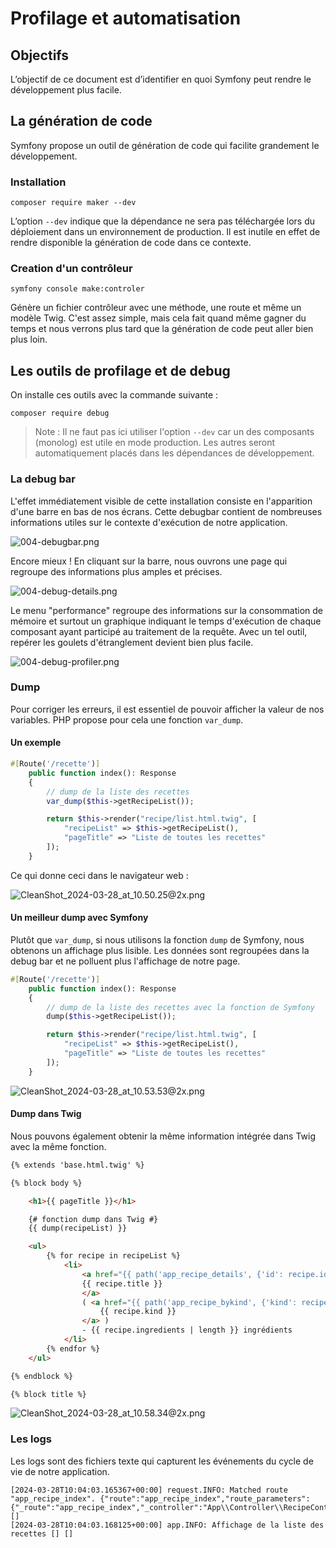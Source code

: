 # Profilage et automatisation

## Objectifs
L’objectif de ce document est d’identifier en quoi Symfony peut rendre le développement plus facile.

## La génération de code
Symfony propose un outil de génération de code qui facilite grandement le développement.

### Installation

```
composer require maker --dev
```

L’option `--dev` indique que la dépendance ne sera pas téléchargée lors du déploiement dans un environnement de production. Il est inutile en effet de rendre disponible la génération de code dans ce contexte.

### Creation d'un contrôleur

```
symfony console make:controler
```

Génère un fichier contrôleur avec une méthode, une route et même un modèle Twig. C'est assez simple, mais cela fait quand même gagner du temps et nous verrons plus tard que la génération de code peut aller bien plus loin.

## Les outils de profilage et de debug

On installe ces outils avec la commande suivante :
```
composer require debug
```

> Note : Il ne faut pas ici utiliser l'option `--dev` car un des composants (monolog) est utile en mode production. Les autres seront automatiquement placés dans les dépendances de développement.

### La debug bar
L'effet immédiatement visible de cette installation consiste en l'apparition d'une barre en bas de nos écrans. Cette debugbar contient de nombreuses informations utiles sur le contexte d'exécution de notre application.


![004-debugbar.png](004-debugbar.png)

Encore mieux !
En cliquant sur la barre, nous ouvrons une page qui regroupe des informations plus amples et précises.

![004-debug-details.png](004-debug-details.png)

Le menu "performance" regroupe des informations sur la consommation de mémoire et surtout un graphique indiquant le temps d'exécution de chaque composant ayant participé au traitement de la requête. Avec un tel outil, repérer les goulets d'étranglement devient bien plus facile.

![004-debug-profiler.png](004-debug-profiler.png)

### Dump

Pour corriger les erreurs, il est essentiel de pouvoir afficher la valeur de nos variables. PHP propose pour cela une fonction `var_dump`.

#### Un  exemple

```php
#[Route('/recette')]
    public function index(): Response
    {
        // dump de la liste des recettes
        var_dump($this->getRecipeList());

        return $this->render("recipe/list.html.twig", [
            "recipeList" => $this->getRecipeList(),
            "pageTitle" => "Liste de toutes les recettes"
        ]);
    }
```

Ce qui donne ceci dans le navigateur web :

![CleanShot_2024-03-28_at_10.50.25@2x.png](CleanShot_2024-03-28_at_10.50.25@2x.png)

#### Un meilleur dump avec Symfony
Plutôt que `var_dump`, si nous utilisons la fonction `dump` de Symfony, nous obtenons un affichage plus lisible. Les données sont regroupées dans la debug bar et ne polluent plus l'affichage de notre page. 


```php
#[Route('/recette')]
    public function index(): Response
    {
        // dump de la liste des recettes avec la fonction de Symfony
        dump($this->getRecipeList());

        return $this->render("recipe/list.html.twig", [
            "recipeList" => $this->getRecipeList(),
            "pageTitle" => "Liste de toutes les recettes"
        ]);
    }
```


![CleanShot_2024-03-28_at_10.53.53@2x.png](CleanShot_2024-03-28_at_10.53.53@2x.png)

#### Dump dans Twig
Nous pouvons également obtenir la même information intégrée dans Twig avec la même fonction.

```html
{% extends 'base.html.twig' %}

{% block body %}

    <h1>{{ pageTitle }}</h1>

    {# fonction dump dans Twig #}
    {{ dump(recipeList) }}

    <ul>
        {% for recipe in recipeList %}
            <li>
                <a href="{{ path('app_recipe_details', {'id': recipe.id}) }}">
                {{ recipe.title }}
                </a>
                ( <a href="{{ path('app_recipe_bykind', {'kind': recipe.kind}) }}">
                    {{ recipe.kind }}
                </a> )
                - {{ recipe.ingredients | length }} ingrédients
            </li>
        {% endfor %}
    </ul>

{% endblock %}

{% block title %}
```

![CleanShot_2024-03-28_at_10.58.34@2x.png](CleanShot_2024-03-28_at_10.58.34@2x.png)

### Les logs
Les logs sont des fichiers texte qui capturent les événements du cycle de vie de notre application. 

```
[2024-03-28T10:04:03.165367+00:00] request.INFO: Matched route "app_recipe_index". {"route":"app_recipe_index","route_parameters":{"_route":"app_recipe_index","_controller":"App\\Controller\\RecipeController::index"},"request_uri":"http://localhost:8000/recette","method":"GET"} []
[2024-03-28T10:04:03.168125+00:00] app.INFO: Affichage de la liste des recettes [] []
```


